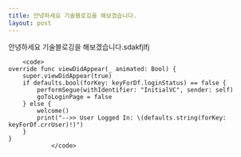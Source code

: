 ```yaml
---
title: 안녕하세요 기술블로깅을 해보겠습니다.
layout: post
---
```


안녕하세요 기술블로깅을 해보겠습니다.sdakfjlfj


		<code>
    override func viewDidAppear(_ animated: Bool) {
        super.viewDidAppear(true)
        if defaults.bool(forKey: keyForDf.loginStatus) == false {
            performSegue(withIdentifier: "InitialVC", sender: self)
            goToLoginPage = false
        } else {
            welcome()
            print("-->> User Logged In: \(defaults.string(forKey: keyForDf.crrUser)!)")
        }
    }
				</code>